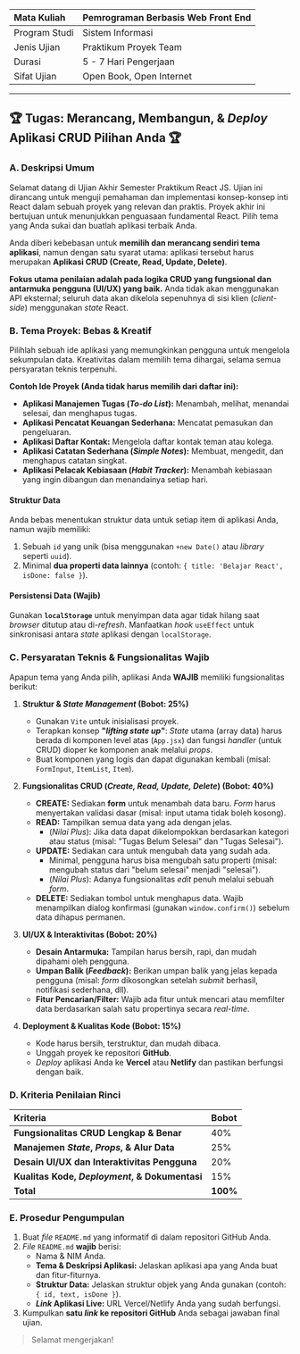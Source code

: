 | Mata Kuliah   | Pemrograman Berbasis Web Front End     |
| :------------ | :------------------------------------- |
| Program Studi | Sistem Informasi  |
| Jenis Ujian   | Praktikum Proyek Team               |
| Durasi        | 5 - 7 Hari Pengerjaan                  |
| Sifat Ujian   | Open Book, Open Internet               |

---

## 🏆 Tugas: Merancang, Membangun, & *Deploy* Aplikasi CRUD Pilihan Anda 🏆

### A. Deskripsi Umum

Selamat datang di Ujian Akhir Semester Praktikum React JS. Ujian ini dirancang untuk menguji pemahaman dan implementasi konsep-konsep inti React dalam sebuah proyek yang relevan dan praktis. Proyek akhir ini bertujuan untuk menunjukkan penguasaan fundamental React. Pilih tema yang Anda sukai dan buatlah aplikasi terbaik Anda.

Anda diberi kebebasan untuk **memilih dan merancang sendiri tema aplikasi**, namun dengan satu syarat utama: aplikasi tersebut harus merupakan **Aplikasi CRUD (Create, Read, Update, Delete)**.

**Fokus utama penilaian adalah pada logika CRUD yang fungsional dan antarmuka pengguna (UI/UX) yang baik.** Anda tidak akan menggunakan API eksternal; seluruh data akan dikelola sepenuhnya di sisi klien (*client-side*) menggunakan *state* React.

### B. Tema Proyek: Bebas & Kreatif

Pilihlah sebuah ide aplikasi yang memungkinkan pengguna untuk mengelola sekumpulan data. Kreativitas dalam memilih tema dihargai, selama semua persyaratan teknis terpenuhi.

**Contoh Ide Proyek (Anda tidak harus memilih dari daftar ini):**
* **Aplikasi Manajemen Tugas (*To-do List*):** Menambah, melihat, menandai selesai, dan menghapus tugas.
* **Aplikasi Pencatat Keuangan Sederhana:** Mencatat pemasukan dan pengeluaran.
* **Aplikasi Daftar Kontak:** Mengelola daftar kontak teman atau kolega.
* **Aplikasi Catatan Sederhana (*Simple Notes*):** Membuat, mengedit, dan menghapus catatan singkat.
* **Aplikasi Pelacak Kebiasaan (*Habit Tracker*):** Menambah kebiasaan yang ingin dibangun dan menandainya setiap hari.

#### Struktur Data

Anda bebas menentukan struktur data untuk setiap item di aplikasi Anda, namun wajib memiliki:
1.  Sebuah `id` yang unik (bisa menggunakan `+new Date()` atau *library* seperti `uuid`).
2.  Minimal **dua properti data lainnya** (contoh: `{ title: 'Belajar React', isDone: false }`).

#### Persistensi Data (Wajib)

Gunakan **`localStorage`** untuk menyimpan data agar tidak hilang saat *browser* ditutup atau di-*refresh*. Manfaatkan *hook* `useEffect` untuk sinkronisasi antara *state* aplikasi dengan `localStorage`.

### C. Persyaratan Teknis & Fungsionalitas Wajib

Apapun tema yang Anda pilih, aplikasi Anda **WAJIB** memiliki fungsionalitas berikut:

1.  **Struktur & *State Management* (Bobot: 25%)**
    * Gunakan `Vite` untuk inisialisasi proyek.
    * Terapkan konsep **"*lifting state up*"**: *State* utama (array data) harus berada di komponen level atas (`App.jsx`) dan fungsi *handler* (untuk CRUD) dioper ke komponen anak melalui *props*.
    * Buat komponen yang logis dan dapat digunakan kembali (misal: `FormInput`, `ItemList`, `Item`).

2.  **Fungsionalitas CRUD (*Create, Read, Update, Delete*) (Bobot: 40%)**
    * **CREATE:** Sediakan **form** untuk menambah data baru. *Form* harus menyertakan validasi dasar (misal: input utama tidak boleh kosong).
    * **READ:** Tampilkan semua data yang ada dengan jelas.
        * (*Nilai Plus*): Jika data dapat dikelompokkan berdasarkan kategori atau status (misal: "Tugas Belum Selesai" dan "Tugas Selesai").
    * **UPDATE:** Sediakan cara untuk mengubah data yang sudah ada.
        * Minimal, pengguna harus bisa mengubah satu properti (misal: mengubah status dari "belum selesai" menjadi "selesai").
        * (*Nilai Plus*): Adanya fungsionalitas *edit* penuh melalui sebuah *form*.
    * **DELETE:** Sediakan tombol untuk menghapus data. Wajib menampilkan dialog konfirmasi (gunakan `window.confirm()`) sebelum data dihapus permanen.

3.  **UI/UX & Interaktivitas (Bobot: 20%)**
    * **Desain Antarmuka:** Tampilan harus bersih, rapi, dan mudah dipahami oleh pengguna.
    * **Umpan Balik (*Feedback*):** Berikan umpan balik yang jelas kepada pengguna (misal: *form* dikosongkan setelah *submit* berhasil, notifikasi sederhana, dll).
    * **Fitur Pencarian/Filter:** Wajib ada fitur untuk mencari atau memfilter data berdasarkan salah satu propertinya secara *real-time*.

4.  **Deployment & Kualitas Kode (Bobot: 15%)**
    * Kode harus bersih, terstruktur, dan mudah dibaca.
    * Unggah proyek ke repositori **GitHub**.
    * *Deploy* aplikasi Anda ke **Vercel** atau **Netlify** dan pastikan berfungsi dengan baik.

### D. Kriteria Penilaian Rinci

| Kriteria                                | Bobot |
| :-------------------------------------- | :---- |
| **Fungsionalitas CRUD Lengkap & Benar** | 40%   |
| **Manajemen *State*, *Props*, & Alur Data** | 25%   |
| **Desain UI/UX dan Interaktivitas Pengguna** | 20%   |
| **Kualitas Kode, *Deployment*, & Dokumentasi** | 15%   |
| **Total** | **100%** |

### E. Prosedur Pengumpulan

1.  Buat *file* `README.md` yang informatif di dalam repositori GitHub Anda.
2.  *File* `README.md` **wajib** berisi:
    * Nama & NIM Anda.
    * **Tema & Deskripsi Aplikasi:** Jelaskan aplikasi apa yang Anda buat dan fitur-fiturnya.
    * **Struktur Data:** Jelaskan struktur objek yang Anda gunakan (contoh: `{ id, text, isDone }`).
    * ***Link* Aplikasi Live:** URL Vercel/Netlify Anda yang sudah berfungsi.
3.  Kumpulkan **satu *link* ke repositori GitHub** Anda sebagai jawaban final ujian.

> Selamat mengerjakan!
